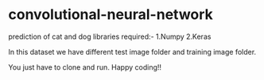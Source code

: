 # convolutional-neural-network
prediction of cat and dog
libraries required:-
  1.Numpy
  2.Keras

In this dataset we have different test image folder and training image folder.

You just have to clone and run.
Happy coding!! 
